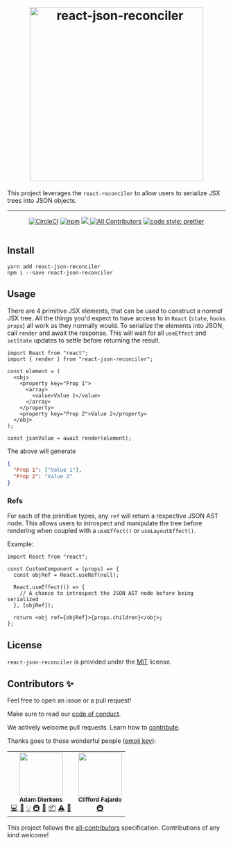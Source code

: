 <h1 align="center">
  <img width="400" alt="react-json-reconciler" src="./logo.png"/>
</h1>

This project leverages the `react-reconciler` to allow users to serialize JSX trees into JSON objects.

---

<div align="center">
<a href="https://circleci.com/gh/intuit/react-json-reconciler/tree/main"><img src="https://circleci.com/gh/intuit/react-json-reconciler/tree/main.svg?style=shield" alt="CircleCI" /></a>
<a href="https://www.npmjs.com/package/react-json-reconciler"><img src="https://img.shields.io/npm/v/react-json-reconciler.svg?style=flat-square&logo=npm" alt="npm" /></a> 
<a href="https://codecov.io/gh/intuit/react-json-reconciler">
  <img src="https://codecov.io/gh/intuit/react-json-reconciler/branch/main/graph/badge.svg?token=U4V5ZF55CO"/>
</a>
<a href="#contributors"><img src="https://img.shields.io/badge/all_contributors-1-orange.svg?style=flat-square&logo=github" alt="All Contributors" /></a> 
<a href="https://github.com/prettier/prettier"><img src="https://img.shields.io/badge/code_style-prettier-ff69b4.svg?style=flat-square&logo=producthunt" alt="code style: prettier" /></a></div>

<br />

## Install

```
yarn add react-json-reconciler
npm i --save react-json-reconciler
```

## Usage

There are 4 primitive JSX elements, that can be used to construct a _normal_ JSX tree. All the things you'd expect to have access to in `React` (`state`, `hooks` `props`) all work as they normally would. To serialize the elements into JSON, call `render` and await the response. This will wait for all `useEffect` and `setState` updates to settle before returning the result.

```tsx
import React from "react";
import { render } from "react-json-reconciler";

const element = (
  <obj>
    <property key="Prop 1">
      <array>
        <value>Value 1</value>
      </array>
    </property>
    <property key="Prop 2">Value 2</property>
  </obj>
);

const jsonValue = await render(element);
```

The above will generate

```json
{
  "Prop 1": ["Value 1"],
  "Prop 2": "Value 2"
}
```

### Refs

For each of the primitive types, any `ref` will return a respective JSON AST node. This allows users to introspect and manipulate the tree before rendering when coupled with a `useEffect()` or `useLayoutEffect()`.

Example:

```tsx
import React from "react";

const CustomComponent = (props) => {
  const objRef = React.useRef(null);

  React.useEffect(() => {
    // A chance to introspect the JSON AST node before being serialized
  }, [objRef]);

  return <obj ref={objRef}>{props.children}</obj>;
};
```

## License

`react-json-reconciler` is provided under the [MIT](./LICENSE) license.

## Contributors ✨

Feel free to open an issue or a pull request!

Make sure to read our [code of conduct](./CODE_OF_CONDUCT.md).

We actively welcome pull requests. Learn how to [contribute](./CONTRIBUTING.md).

Thanks goes to these wonderful people ([emoji key](https://allcontributors.org/docs/en/emoji-key)):

<!-- ALL-CONTRIBUTORS-LIST:START - Do not remove or modify this section -->
<!-- prettier-ignore-start -->
<!-- markdownlint-disable -->
<table>
  <tr>
    <td align="center"><a href="https://github.com/adierkens"><img src="https://avatars.githubusercontent.com/u/13004162?v=4?s=100" width="100px;" alt=""/><br /><sub><b>Adam Dierkens</b></sub></a><br /><a href="https://github.com/intuit/react-json-reconciler/commits?author=adierkens" title="Code">💻</a> <a href="https://github.com/intuit/react-json-reconciler/commits?author=adierkens" title="Documentation">📖</a> <a href="#example-adierkens" title="Examples">💡</a> <a href="#infra-adierkens" title="Infrastructure (Hosting, Build-Tools, etc)">🚇</a> <a href="#maintenance-adierkens" title="Maintenance">🚧</a> <a href="#platform-adierkens" title="Packaging/porting to new platform">📦</a> <a href="https://github.com/intuit/react-json-reconciler/commits?author=adierkens" title="Tests">⚠️</a> <a href="#tool-adierkens" title="Tools">🔧</a></td>
    <td align="center"><a href="https://github.com/cliffordfajardo"><img src="https://avatars.githubusercontent.com/u/6743796?v=4?s=100" width="100px;" alt=""/><br /><sub><b>Clifford Fajardo </b></sub></a><br /><a href="#infra-cliffordfajardo" title="Infrastructure (Hosting, Build-Tools, etc)">🚇</a></td>
  </tr>
</table>

<!-- markdownlint-restore -->
<!-- prettier-ignore-end -->

<!-- ALL-CONTRIBUTORS-LIST:END -->

This project follows the [all-contributors](https://github.com/all-contributors/all-contributors) specification. Contributions of any kind welcome!
